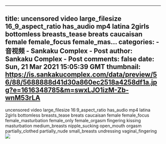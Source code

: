 
---
title: uncensored video large_filesize 16_9_aspect_ratio has_audio mp4 latina 2girls bottomless breasts_tease breats caucaisan female female_focus female_mas...
categories: 
    - 音视频
    - Sankaku Complex - Post
author: Sankaku Complex - Post
comments: false
date: Sun, 21 Mar 2021 15:05:39 GMT
thumbnail: https://is.sankakucomplex.com/data/preview/56/88/5688888d41d30a860ec2518a4258df1a.jpg?e=1616348785&m=swxLJO1izM-Zb-wnM53rLA
---

<div>   
uncensored video large_filesize 16:9_aspect_ratio has_audio mp4 latina 2girls bottomless breasts_tease breats caucaisan female female_focus female_masturbation female_only female_orgasm fingering kissing masturbation medium_breasts nipple_sucking open_mouth orgasm partially_clothed partially_nude small_breasts undressing vaginal_fingering<br> <div xmlns="http://www.w3.org/1999/xhtml"> <a title="uncensored video large_filesize 16:9_aspect_ratio has_audio mp4 latina 2girls bottomless breasts_tease breats caucaisan female female_focus female_masturbation female_only female_orgasm fingering kissing masturbation medium_breasts nipple_sucking open_mouth orgasm partially_clothed partially_nude small_breasts undressing vaginal_fingering" target="_blank" href="https://idol.sankakucomplex.com/post/show/767853"> <img src="https://is.sankakucomplex.com/data/preview/56/88/5688888d41d30a860ec2518a4258df1a.jpg?e=1616348785&m=swxLJO1izM-Zb-wnM53rLA" referrerpolicy="no-referrer"> </a> </div>   
</div>
            